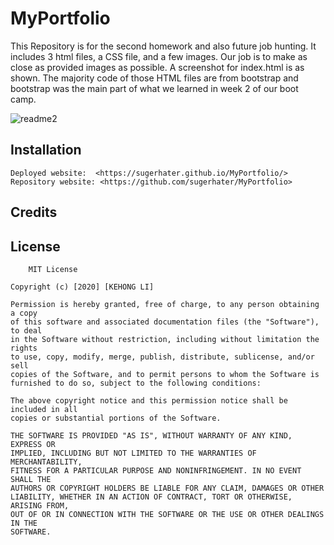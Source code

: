# MyPortfolio

This Repository is for the second homework and also future job hunting. It includes 3 html files, a CSS file, and a few images.
Our job is to make as close as provided images as possible. A screenshot for index.html is as shown. The majority code of those HTML files are from bootstrap and bootstrap was the main part of what we learned in week 2 of our boot camp. 

![readme2](https://user-images.githubusercontent.com/71996574/108159441-0ded9e80-70b5-11eb-9809-c1d29d1ad322.PNG)

## Installation
    Deployed website:  <https://sugerhater.github.io/MyPortfolio/>
    Repository website: <https://github.com/sugerhater/MyPortfolio>

## Credits
    

## License
        MIT License
 
    Copyright (c) [2020] [KEHONG LI]
 
    Permission is hereby granted, free of charge, to any person obtaining a copy
    of this software and associated documentation files (the "Software"), to deal
    in the Software without restriction, including without limitation the rights
    to use, copy, modify, merge, publish, distribute, sublicense, and/or sell
    copies of the Software, and to permit persons to whom the Software is
    furnished to do so, subject to the following conditions:
 
    The above copyright notice and this permission notice shall be included in all
    copies or substantial portions of the Software.
 
    THE SOFTWARE IS PROVIDED "AS IS", WITHOUT WARRANTY OF ANY KIND, EXPRESS OR
    IMPLIED, INCLUDING BUT NOT LIMITED TO THE WARRANTIES OF MERCHANTABILITY,
    FITNESS FOR A PARTICULAR PURPOSE AND NONINFRINGEMENT. IN NO EVENT SHALL THE
    AUTHORS OR COPYRIGHT HOLDERS BE LIABLE FOR ANY CLAIM, DAMAGES OR OTHER
    LIABILITY, WHETHER IN AN ACTION OF CONTRACT, TORT OR OTHERWISE, ARISING FROM,
    OUT OF OR IN CONNECTION WITH THE SOFTWARE OR THE USE OR OTHER DEALINGS IN THE
    SOFTWARE.
